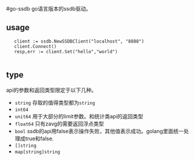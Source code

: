 #go-ssdb
 go语言版本的ssdb驱动。
 
## usage

```
   client := ssdb.NewSSDBClient("localhost", "8888")
   client.Connect()
   resp,err := client.Set("hello","world")
   
```

## type

api的参数和返回类型限定于以下几种。
- `string`
  存取的值得类型都为`string`
- `int64`
- `unit64`
  用于大部分的limit参数。和统计类api的返回类型
- `float64`
  只有zavg的需要返回浮点类型
- `bool`
  ssdb的api用false表示操作失败，其他值表示成功。golang里面统一处理成true和false.
- `[]string`
- `map[string]string`
 
 
